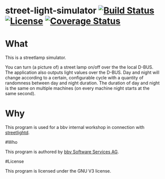 # street-light-simulator [![Build Status](https://travis-ci.org/bbvch/street-light-simulator.svg?branch=master)](https://travis-ci.org/bbvch/street-light-simulator) [![License](https://img.shields.io/badge/license-%20GNU--V3-blue.svg)](./LICENSE) [![Coverage Status](https://coveralls.io/repos/github/bbvch/street-light-simulator/badge.svg?branch=master)](https://coveralls.io/github/bbvch/street-light-simulator?branch=master)# WhatThis is a streetlamp simulator.You can turn (a picture of) a street lamp on/off over the the local D-BUS.The application also outputs light values over the D-BUS.Day and night will change according to a certain, configurable cycle with a quantity of randomness between day and night duration. The duration of day and night is the same on multiple machines (on every machine night starts at the same second). # WhyThis program is used for a bbv internal workshop in connection with [streetlightd](https://github.com/bbvch/streetlightd). #WhoThis program is authored by [bbv Software Services AG](https://www.bbv.ch).#License This program is licensed under the GNU V3 license.